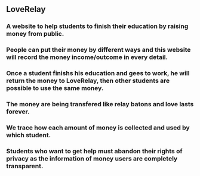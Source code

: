 # <h2>LoveRelay</h2>

<p><h3>A website to help students to finish their education by raising money from public.</p></h3>
<p><h3>People can put their money by different ways and this website will record the money income/outcome in every detail.</p></h3>
<p><h3>Once a student finishs his education and gees to work, he will return the money to LoveRelay, then other students are possible to use the same money. </p></h3>
<p><h3>The money are being transfered like relay batons and love lasts forever.</p></h3>
<p><h3>We trace how each amount of money is collected and used by which student. </p></h3>
<p><h3>Students who want to get help must abandon their rights of privacy as the information of money users are completely transparent.</p></h3>
